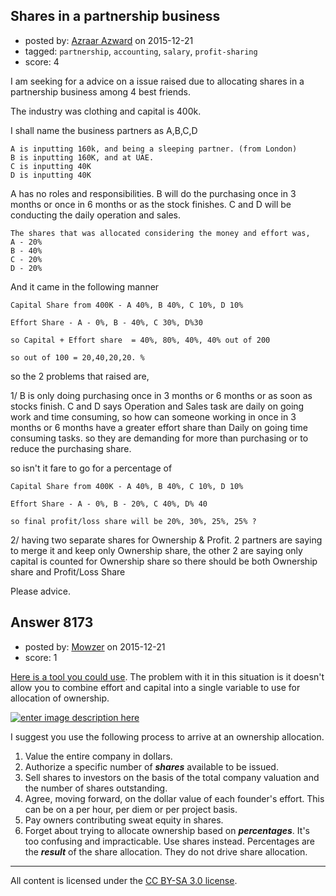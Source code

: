 ## Shares in a partnership business

- posted by: [Azraar Azward](https://stackexchange.com/users/6567079/azraar-azward) on 2015-12-21
- tagged: `partnership`, `accounting`, `salary`, `profit-sharing`
- score: 4

I am seeking for a advice on a issue raised due to allocating shares in a partnership business among 4 best friends.

The industry was clothing and capital is 400k.

I shall name the business partners as A,B,C,D

    A is inputting 160k, and being a sleeping partner. (from London)
    B is inputting 160K, and at UAE.
    C is inputting 40K
    D is inputting 40K

A has no roles and responsibilities.
B will do the purchasing once in 3 months or once in 6 months or as the stock finishes.
C and D will be conducting the daily operation and sales.


    The shares that was allocated considering the money and effort was,
    A - 20%
    B - 40%
    C - 20%
    D - 20%

And it came in the following manner

    Capital Share from 400K - A 40%, B 40%, C 10%, D 10% 
    
    Effort Share - A - 0%, B - 40%, C 30%, D%30
    
    so Capital + Effort share  = 40%, 80%, 40%, 40% out of 200
    
    so out of 100 = 20,40,20,20. %

so the 2 problems that raised are,

1/ B is only doing purchasing once in 3 months or 6 months or as soon as stocks finish. C and D says Operation and Sales task are daily on going work and time consuming, so how can someone working in once in 3 months or 6 months have a greater effort share than Daily on going time consuming tasks. so they are demanding for more than purchasing or to reduce the purchasing share.


so isn't it fare to go for a percentage of 

    Capital Share from 400K - A 40%, B 40%, C 10%, D 10% 
    
    Effort Share - A - 0%, B - 20%, C 40%, D% 40
    
    so final profit/loss share will be 20%, 30%, 25%, 25% ?

2/ having two separate shares for Ownership & Profit. 2 partners are saying to merge it and keep only Ownership share, the other 2 are saying only capital is counted for Ownership share so there should be both Ownership share and Profit/Loss Share


Please advice.


## Answer 8173

- posted by: [Mowzer](https://stackexchange.com/users/1803081/mowzer) on 2015-12-21
- score: 1

<p><a href="http://foundrs.com" rel="nofollow noreferrer">Here is a tool you could use</a>. The problem with it in this situation is it doesn't allow you to combine effort and capital into a single variable to use for allocation of ownership.</p>

<p><a href="https://i.stack.imgur.com/Iqblp.png" rel="nofollow noreferrer"><img src="https://i.stack.imgur.com/Iqblp.png" alt="enter image description here"></a></p>

<p>I suggest you use the following process to arrive at an ownership allocation.</p>

<ol>
<li>Value the entire company in dollars.</li>
<li>Authorize a specific number of <strong><em>shares</em></strong> available to be issued.</li>
<li>Sell shares to investors on the basis of the total company valuation and the number of shares outstanding.</li>
<li>Agree, moving forward, on the dollar value of each founder's effort. This can be on a per hour, per diem or per project basis.</li>
<li>Pay owners contributing sweat equity in shares.</li>
<li>Forget about trying to allocate ownership based on <strong><em>percentages</em></strong>. It's too confusing and impracticable. Use shares instead. Percentages are the <strong><em>result</em></strong> of the share allocation. They do not drive share allocation.</li>
</ol>




---

All content is licensed under the [CC BY-SA 3.0 license](https://creativecommons.org/licenses/by-sa/3.0/).
